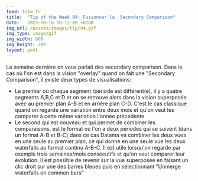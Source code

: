 ```yaml
---
feed: totw_fr
title:  "Tip of the Week 94: Fusionner la  Secondary Comparison"
date:   2023-10-16 10:12:00 +0200
img_url: /assets/images/tip/94.gif
img_type: image/gif
img_width: 600
img_height: 300
layout: post
---
```



La semaine dernière on vous parlait des secondary comparison. Dans le cas où l'on est dans la vision "overlay" quand on fait une "Secondary Comparison", il existe deux types de visualisations:
  * Le premier où chaque segment /période est différent(e), il y a quatre segments A,B,C et D et on se retrouve alors dans la vision superposée avec au premier plan A-B et en arrière plan C-D. C'est le cas classique quand on regarde une variation entre deux mois et qu'on veut les comparer à cette même variation l'année précédente
  * Le second qui est nouveau et qui permet de combiner les comparaisons, est le format où l'on a deux périodes qui se suivent (dans un format A-B et B-C) dans ce cas Datama va combiner les deux vues en une seule au premier plan, ce qui donne en une seule vue les deux waterfalls au format continu A-B-C. Il est utile lorsqu'on regarde par exemple trois semaines/mois consécutifs et qu'on veut comparer leur évolution. Il est possible de revenir sur la vue superposée en faisant un clic droit sur une des barres bleues puis en sélectionnant "Unmerge waterfalls on common bars"
